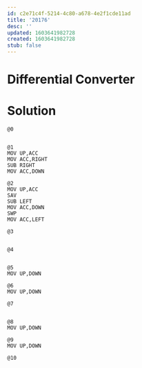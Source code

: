 ```yaml
---
id: c2e71c4f-5214-4c80-a678-4e2f1cde11ad
title: '20176'
desc: ''
updated: 1603641982728
created: 1603641982728
stub: false
---
```


# Differential Converter

# Solution
```
@0


@1
MOV UP,ACC
MOV ACC,RIGHT
SUB RIGHT
MOV ACC,DOWN

@2
MOV UP,ACC
SAV
SUB LEFT
MOV ACC,DOWN
SWP
MOV ACC,LEFT

@3


@4


@5
MOV UP,DOWN

@6
MOV UP,DOWN

@7


@8
MOV UP,DOWN

@9
MOV UP,DOWN

@10

```